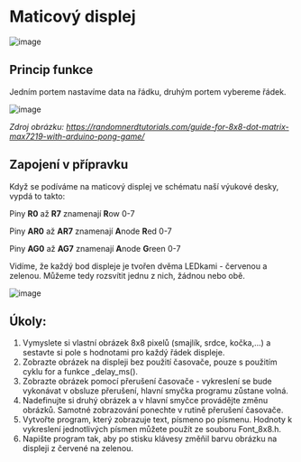 # Maticový displej

![image](https://github.com/user-attachments/assets/28cc79c2-ec6c-4f9e-b6d0-0fe4740bd020)

## Princip funkce

Jedním portem nastavíme data na řádku, druhým portem vybereme řádek.

![image](https://github.com/user-attachments/assets/5215499b-795d-44b5-a037-b70ced5ad1eb)

*Zdroj obrázku: https://randomnerdtutorials.com/guide-for-8x8-dot-matrix-max7219-with-arduino-pong-game/*



## Zapojení v přípravku
Když se podíváme na maticový displej ve schématu naší výukové desky, vypdá to takto:

Piny **R0** až **R7** znamenají **R**ow 0-7 

Piny **AR0** až **AR7** znamenají **A**node **R**ed 0-7

Piny **AG0** až **AG7** znamenají **A**node **G**reen 0-7

Vidíme, že každý bod displeje je tvořen dvěma LEDkami - červenou a zelenou. Můžeme tedy rozsvítit jednu z nich, žádnou nebo obě.

![image](https://github.com/user-attachments/assets/d012b838-8fce-415b-8ce0-09f92d8b69c3)




## Úkoly:
1. Vymyslete si vlastní obrázek 8x8 pixelů (smajlík, srdce, kočka,...) a sestavte si pole s hodnotami pro každý řádek displeje.
2. Zobrazte obrázek na displeji bez použití časovače, pouze s  použitím cyklu for a funkce _delay_ms().
3. Zobrazte obrázek pomocí přerušení časovače - vykreslení se bude vykonávat v obsluze přerušení, hlavní smyčka programu zůstane volná.
4. Nadefinujte si druhý obrázek a v hlavní smyčce provádějte změnu obrázků. Samotné zobrazování ponechte v rutině přerušení časovače.
5. Vytvořte program, který zobrazuje text, písmeno po písmenu. Hodnoty k vykreslení jednotlivých písmen můžete použít ze souboru Font_8x8.h.
6. Napište program tak, aby po stisku klávesy změňil barvu obrázku na displeji z červené na zelenou.
